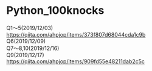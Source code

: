 # Python_100knocks

Q1～5(2019/12/03)<br>
https://qiita.com/ahpjop/items/373f807d68044cda1c9b
<br>
Q6(2019/12/09)<br>
Q7～8,10(2019/12/16)<br>
Q9(2019/12/17)<br>
https://qiita.com/ahpjop/items/909fd55e48211dab2c5c
<br>

